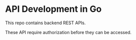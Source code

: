 # API Development in Go

This repo contains backend REST APIs.

These API require authorization before they can be accessed.
